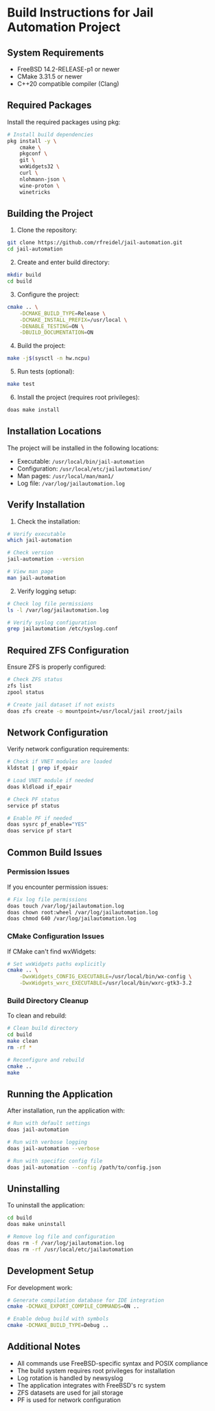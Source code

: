 # Build Instructions for Jail Automation Project

## System Requirements

- FreeBSD 14.2-RELEASE-p1 or newer
- CMake 3.31.5 or newer
- C++20 compatible compiler (Clang)

## Required Packages

Install the required packages using pkg:

```sh
# Install build dependencies
pkg install -y \
    cmake \
    pkgconf \
    git \
    wxWidgets32 \
    curl \
    nlohmann-json \
    wine-proton \
    winetricks

```

## Building the Project

1. Clone the repository:
```sh
git clone https://github.com/rfreidel/jail-automation.git
cd jail-automation
```

2. Create and enter build directory:
```sh
mkdir build
cd build
```

3. Configure the project:
```sh
cmake .. \
    -DCMAKE_BUILD_TYPE=Release \
    -DCMAKE_INSTALL_PREFIX=/usr/local \
    -DENABLE_TESTING=ON \
    -DBUILD_DOCUMENTATION=ON
```

4. Build the project:
```sh
make -j$(sysctl -n hw.ncpu)
```

5. Run tests (optional):
```sh
make test
```

6. Install the project (requires root privileges):
```sh
doas make install
```

## Installation Locations

The project will be installed in the following locations:

- Executable: `/usr/local/bin/jail-automation`
- Configuration: `/usr/local/etc/jailautomation/`
- Man pages: `/usr/local/man/man1/`
- Log file: `/var/log/jailautomation.log`

## Verify Installation

1. Check the installation:
```sh
# Verify executable
which jail-automation

# Check version
jail-automation --version

# View man page
man jail-automation
```

2. Verify logging setup:
```sh
# Check log file permissions
ls -l /var/log/jailautomation.log

# Verify syslog configuration
grep jailautomation /etc/syslog.conf
```

## Required ZFS Configuration

Ensure ZFS is properly configured:

```sh
# Check ZFS status
zfs list
zpool status

# Create jail dataset if not exists
doas zfs create -o mountpoint=/usr/local/jail zroot/jails
```

## Network Configuration

Verify network configuration requirements:

```sh
# Check if VNET modules are loaded
kldstat | grep if_epair

# Load VNET module if needed
doas kldload if_epair

# Check PF status
service pf status

# Enable PF if needed
doas sysrc pf_enable="YES"
doas service pf start
```

## Common Build Issues

### Permission Issues
If you encounter permission issues:
```sh
# Fix log file permissions
doas touch /var/log/jailautomation.log
doas chown root:wheel /var/log/jailautomation.log
doas chmod 640 /var/log/jailautomation.log
```

### CMake Configuration Issues
If CMake can't find wxWidgets:
```sh
# Set wxWidgets paths explicitly
cmake .. \
    -DwxWidgets_CONFIG_EXECUTABLE=/usr/local/bin/wx-config \
    -DwxWidgets_wxrc_EXECUTABLE=/usr/local/bin/wxrc-gtk3-3.2
```

### Build Directory Cleanup
To clean and rebuild:
```sh
# Clean build directory
cd build
make clean
rm -rf *

# Reconfigure and rebuild
cmake ..
make
```

## Running the Application

After installation, run the application with:
```sh
# Run with default settings
doas jail-automation

# Run with verbose logging
doas jail-automation --verbose

# Run with specific config file
doas jail-automation --config /path/to/config.json
```

## Uninstalling

To uninstall the application:
```sh
cd build
doas make uninstall

# Remove log file and configuration
doas rm -f /var/log/jailautomation.log
doas rm -rf /usr/local/etc/jailautomation
```

## Development Setup

For development work:
```sh
# Generate compilation database for IDE integration
cmake -DCMAKE_EXPORT_COMPILE_COMMANDS=ON ..

# Enable debug build with symbols
cmake -DCMAKE_BUILD_TYPE=Debug ..
```

## Additional Notes

- All commands use FreeBSD-specific syntax and POSIX compliance
- The build system requires root privileges for installation
- Log rotation is handled by newsyslog
- The application integrates with FreeBSD's rc system
- ZFS datasets are used for jail storage
- PF is used for network configuration
